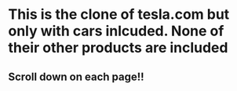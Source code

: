 # This is the clone of tesla.com but only with cars inlcuded. None of their other products are included

## Scroll down on each page!!